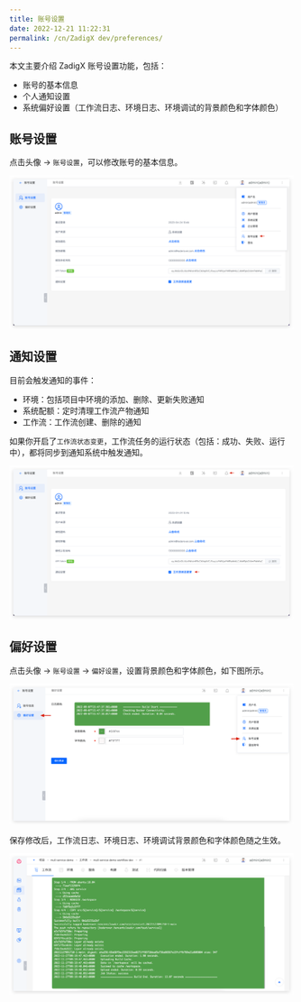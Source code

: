 ```yaml
---
title: 账号设置
date: 2022-12-21 11:22:31
permalink: /cn/ZadigX dev/preferences/
---
```

本文主要介绍 ZadigX 账号设置功能，包括：

- 账号的基本信息
- 个人通知设置
- 系统偏好设置（工作流日志、环境日志、环境调试的背景颜色和字体颜色）

## 账号设置

点击头像 -> `账号设置`，可以修改账号的基本信息。

![账号设置](../../_images/account_setting.png)

## 通知设置

目前会触发通知的事件：

- 环境：包括项目中环境的添加、删除、更新失败通知
- 系统配额：定时清理工作流产物通知
- 工作流：工作流创建、删除的通知

如果你开启了`工作流状态变更`，工作流任务的运行状态（包括：成功、失败、运行中），都将同步到通知系统中触发通知。

![账号设置](../../_images/notify_setting.png)

## 偏好设置

点击头像 -> `账号设置` -> `偏好设置`，设置背景颜色和字体颜色，如下图所示。

![偏好设置](../../_images/preferences_0.png)

保存修改后，工作流日志、环境日志、环境调试背景颜色和字体颜色随之生效。

![偏好设置](../../_images/preferences_1.png)
